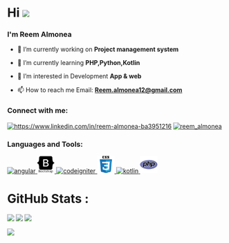 
<div align="left"><h1> Hi <img src="https://raw.githubusercontent.com/TheDudeThatCode/TheDudeThatCode/master/Assets/Hi.gif" width="32px"/> </h1> </div>
<h3 align="left">I'm Reem Almonea</h3>

- 🔭 I’m currently working on **Project management system**

- 🌱 I’m currently learning **PHP,Python,Kotlin**

- 👀 I’m interested in Development **App & web**

- 📫 How to reach me Email: **Reem.almonea12@gmail.com**

<h3 align="left">Connect with me:</h3>
<p align="left">
<a href="https://linkedin.com/in/https://www.linkedin.com/in/reem-almonea-ba3951216" target="blank"><img align="center" src="https://raw.githubusercontent.com/rahuldkjain/github-profile-readme-generator/master/src/images/icons/Social/linked-in-alt.svg" alt="https://www.linkedin.com/in/reem-almonea-ba3951216" height="30" width="40" /></a>
<a href="https://instagram.com/reem_almonea" target="blank"><img align="center" src="https://raw.githubusercontent.com/rahuldkjain/github-profile-readme-generator/master/src/images/icons/Social/instagram.svg" alt="reem_almonea" height="30" width="40" /></a>
</p>

<h3 align="left">Languages and Tools:</h3>
<p align="left"> <a href="https://angular.io" target="_blank" rel="noreferrer"> <img src="https://angular.io/assets/images/logos/angular/angular.svg" alt="angular" width="40" height="40"/> </a> <a href="https://getbootstrap.com" target="_blank" rel="noreferrer"> <img src="https://raw.githubusercontent.com/devicons/devicon/master/icons/bootstrap/bootstrap-plain-wordmark.svg" alt="bootstrap" width="40" height="40"/> </a> <a href="https://codeigniter.com" target="_blank" rel="noreferrer"> <img src="https://cdn.worldvectorlogo.com/logos/codeigniter.svg" alt="codeigniter" width="40" height="40"/> </a> <a href="https://www.w3schools.com/css/" target="_blank" rel="noreferrer"> <img src="https://raw.githubusercontent.com/devicons/devicon/master/icons/css3/css3-original-wordmark.svg" alt="css3" width="40" height="40"/> </a> <a href="https://kotlinlang.org" target="_blank" rel="noreferrer"> <img src="https://www.vectorlogo.zone/logos/kotlinlang/kotlinlang-icon.svg" alt="kotlin" width="40" height="40"/> </a> <a href="https://www.php.net" target="_blank" rel="noreferrer"> <img src="https://raw.githubusercontent.com/devicons/devicon/master/icons/php/php-original.svg" alt="php" width="40" height="40"/> </a> </p>

# GitHub Stats :
![](https://github-readme-stats.vercel.app/api?username=ReemAziz2030&hide_border=false&include_all_commits=false&count_private=false)
![](https://github-readme-streak-stats.herokuapp.com/?user=ReemAziz2030&hide_border=false)
![](https://github-readme-stats.vercel.app/api/top-langs/?username=ReemAziz2030&hide_border=false&include_all_commits=false&count_private=false&layout=compact)



[![](https://visitcount.itsvg.in/api?id=ReemAziz2030&icon=0&color=0)](https://visitcount.itsvg.in)
<!-- made using https://prm.pushkaryadav.in -->
